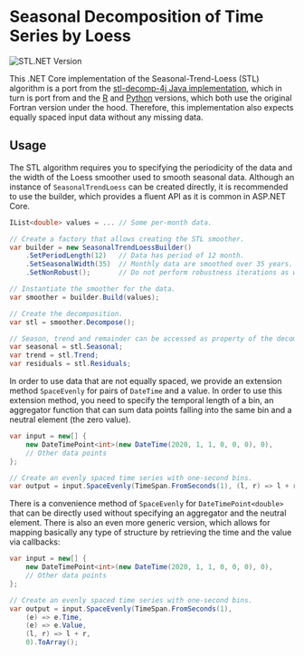 # Seasonal Decomposition of Time Series by Loess
![STL.NET Version](https://buildstats.info/nuget/stlnet)

This .NET Core implementation of the Seasonal-Trend-Loess (STL) algorithm is a port from the [stl-decomp-4j Java implementation](https://github.com/ServiceNow/stl-decomp-4j), which in turn is port from and the [R](https://stat.ethz.ch/R-manual/R-devel/library/stats/html/stl.html) and [Python](https://github.com/jcrotinger/pyloess) versions, which both use the original Fortran version under the hood.
Therefore, this implementation also expects equally spaced input data without any missing data.


## Usage
The STL algorithm requires you to specifying the periodicity of the data and the width of the Loess smoother used to smooth seasonal data. Although an instance of `SeasonalTrendLoess` can be created directly, it is recommended to use the builder, which provides a fluent API as it is common in ASP.NET Core.

```c#
IList<double> values = ... // Some per-month data.

// Create a factory that allows creating the STL smoother.
var builder = new SeasonalTrendLoessBuilder()
    .SetPeriodLength(12)   // Data has period of 12 month.
    .SetSeasonalWidth(35)  // Monthly data are smoothed over 35 years.
    .SetNonRobust();       // Do not perform robustness iterations as we do not expect outliers.

// Instantiate the smoother for the data.
var smoother = builder.Build(values);

// Create the decomposition.
var stl = smoother.Decompose();

// Season, trend and remainder can be accessed as property of the decomposition.
var seasonal = stl.Seasonal;
var trend = stl.Trend;
var residuals = stl.Residuals;
```

In order to use data that are not equally spaced, we provide an extension method `SpaceEvenly` for pairs of `DateTime` and a value. In order to use this extension method, you need to specify the temporal length of a bin, an aggregator function that can sum data points falling into the same bin and a neutral element (the zero value).

```C#
var input = new[] {
    new DateTimePoint<int>(new DateTime(2020, 1, 1, 0, 0, 0), 0),
    // Other data points
};

// Create an evenly spaced time series with one-second bins.
var output = input.SpaceEvenly(TimeSpan.FromSeconds(1), (l, r) => l + r, 0).ToArray();
```

There is a convenience method of `SpaceEvenly` for `DateTimePoint<double>` that can be directly used without specifying an aggregator and the neutral element. There is also an even more generic version, which allows for mapping basically any type of structure by retrieving the time and the value via callbacks:

```C#
var input = new[] {
    new DateTimePoint<int>(new DateTime(2020, 1, 1, 0, 0, 0), 0),
    // Other data points
};

// Create an evenly spaced time series with one-second bins.
var output = input.SpaceEvenly(TimeSpan.FromSeconds(1),
    (e) => e.Time,
    (e) => e.Value,
    (l, r) => l + r,
    0).ToArray();
```
